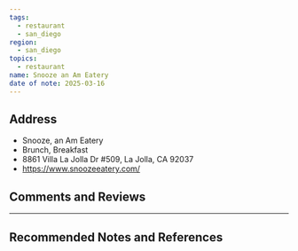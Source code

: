```yaml
---
tags:
  - restaurant
  - san_diego
region:
  - san_diego
topics:
  - restaurant
name: Snooze an Am Eatery
date of note: 2025-03-16
---
```


## Address

- Snooze, an Am Eatery
- Brunch, Breakfast
- 8861 Villa La Jolla Dr #509, La Jolla, CA 92037
- https://www.snoozeeatery.com/

## Comments and Reviews






-----------
##  Recommended Notes and References

